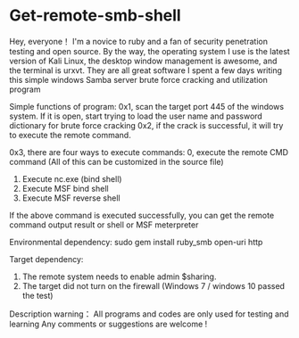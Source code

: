 # Get-remote-smb-shell

Hey, everyone！ 
  I'm a novice to ruby and a fan of security penetration testing and open source. By the way, the operating system I use is the latest version of Kali Linux, the desktop window management is awesome, and the terminal is urxvt. They are all great software
  I spent a few days writing this simple windows Samba server brute force cracking and utilization program

Simple functions of program:
0x1, scan the target port 445 of the windows system. If it is open, start trying to load the user name and password dictionary for brute force cracking
0x2, if the crack is successful, it will try to execute the remote command.

0x3, there are four ways to execute commands:
0, execute the remote CMD command (All of this can be customized in the source file)
1. Execute nc.exe (bind shell)
2. Execute MSF bind shell
3. Execute MSF reverse shell

If the above command is executed successfully, you can get the remote command output result or shell or MSF meterpreter

Environmental dependency:
sudo gem install ruby_smb open-uri http

Target dependency:
1. The remote system needs to enable admin $sharing.
2. The target did not turn on the firewall (Windows 7 / windows 10 passed the test)


Description warning：
All programs and codes are only used for testing and learning
Any comments or suggestions are welcome !
